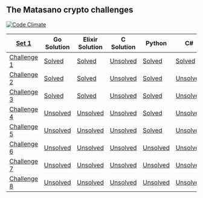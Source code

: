 ## The Matasano crypto challenges
[![Code Climate](https://codeclimate.com/github/Foryah/cryptopals/badges/gpa.svg)](https://codeclimate.com/github/Foryah/cryptopals)

|    [Set 1][set1]   |     Go Solution   |  Elixir Solution  |    C Solution    |      Python      |         C#        |
|--------------------|-------------------|-------------------|------------------|------------------|-------------------|
| [Challenge 1][ch1] |  [Solved][ch1go]  |  [Solved][ch1el]  | [Unsolved][ch1c] |  [Solved][ch1p]  |  [Solved][ch1cs]  |
| [Challenge 2][ch2] |  [Solved][ch2go]  |  [Solved][ch2el]  | [Unsolved][ch2c] |  [Solved][ch2p]  | [Unsolved][ch2cs] |
| [Challenge 3][ch3] |  [Solved][ch3go]  |  [Solved][ch3el]  | [Unsolved][ch3c] |  [Solved][ch3p]  | [Unsolved][ch3cs] |
| [Challenge 4][ch4] | [Unsolved][ch4go] | [Unsolved][ch4el] | [Unsolved][ch4c] |  [Solved][ch4p]  | [Unsolved][ch4cs] |
| [Challenge 5][ch5] | [Unsolved][ch5go] | [Unsolved][ch5el] | [Unsolved][ch5c] |  [Solved][ch5p]  | [Unsolved][ch5cs] |
| [Challenge 6][ch6] | [Unsolved][ch6go] | [Unsolved][ch6el] | [Unsolved][ch6c] | [Unsolved][ch6p] | [Unsolved][ch6cs] |
| [Challenge 7][ch7] | [Unsolved][ch7go] | [Unsolved][ch7el] | [Unsolved][ch7c] | [Unsolved][ch7p] | [Unsolved][ch7cs] |
| [Challenge 8][ch8] | [Unsolved][ch8go] | [Unsolved][ch8el] | [Unsolved][ch8c] | [Unsolved][ch8p] | [Unsolved][ch8cs] |

[set1]: http://cryptopals.com/sets/1

[ch1]: http://cryptopals.com/sets/1/challenges/1
[ch1go]: https://github.com/Foryah/cryptopals/commit/bd7e0572f75768b01f2607d91f32f00b8e4afccd
[ch1el]: https://github.com/Foryah/cryptopals/commit/2c46cc983b31a27fce9584f0f2f9f2b0e68343a6
[ch1c]: #
[ch1p]: https://github.com/Foryah/cryptopals/commit/180bdf83177b35ff0a3a39013fc6c625012c52a6
[ch1cs]: https://github.com/Foryah/cryptopals/commit/4685cce8cecec8d31804380272a3d00fdbcb6b30

[ch2]: http://cryptopals.com/sets/1/challenges/2
[ch2go]: https://github.com/Foryah/cryptopals/commit/e8105e94851fff5429481dfdcf95ffeb8765850f
[ch2el]: https://github.com/Foryah/cryptopals/commit/6ad070eec993e99d0965fd0a1adfc7340695e27b
[ch2c]: #
[ch2p]: https://github.com/Foryah/cryptopals/commit/2529116ee0e281bf4690c576068839643a527ba2
[ch2cs]: https://github.com/Foryah/cryptopals/commit/011abc1c0b85afd2426157250dcb51d86eb784c2

[ch3]: http://cryptopals.com/sets/1/challenges/3
[ch3go]: https://github.com/Foryah/cryptopals/commit/60cae0a4cd42430bd4eba9415d05b08e9195a75f
[ch3el]: https://github.com/Foryah/cryptopals/commit/d661039b82eb6783575b29b6b344357442925e83
[ch3c]: #
[ch3p]: https://github.com/Foryah/cryptopals/commit/41818620e39c0425f420f977a170082c4ad207c4
[ch3cs]: #

[ch4]: http://cryptopals.com/sets/1/challenges/4
[ch4go]: #
[ch4el]: #
[ch4c]: #
[ch4p]: https://github.com/Foryah/cryptopals/commit/5889e445f3ca4927233957a33b21892c31793602
[ch4cs]: #

[ch5]: http://cryptopals.com/sets/1/challenges/5
[ch5go]: #
[ch5el]: #
[ch5c]: #
[ch5p]: https://github.com/Foryah/cryptopals/commit/055b57c9ca55912e0689a2c9537c9c6b2c43a8fc
[ch5cs]: #


[ch6]: http://cryptopals.com/sets/1/challenges/6
[ch6go]: #
[ch6el]: #
[ch6c]: #
[ch6p]: #
[ch6cs]: #

[ch7]: http://cryptopals.com/sets/1/challenges/7
[ch7go]: #
[ch7el]: #
[ch7c]: #
[ch7p]: #
[ch7cs]: #

[ch8]: http://cryptopals.com/sets/1/challenges/8
[ch8go]: #
[ch8el]: #
[ch8c]: #
[ch8p]: #
[ch8cs]: #

